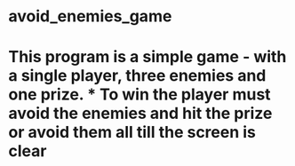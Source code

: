 # avoid_enemies_game
# This program is a simple game - with a single player, three enemies and one prize. * To win the player must avoid the enemies and hit the prize or avoid them all till the screen is clear 
